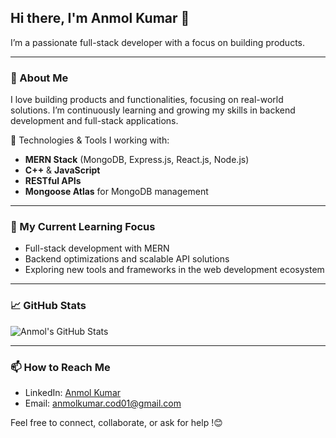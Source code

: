 ## Hi there, I'm Anmol Kumar 👋

I’m a passionate full-stack developer with a focus on building products.

---

### 🚀 About Me
I love building products and functionalities, focusing on real-world solutions. I’m continuously learning and growing my skills in backend development and full-stack applications.

🔧 Technologies & Tools I working with:
- **MERN Stack** (MongoDB, Express.js, React.js, Node.js)
- **C++** & **JavaScript**
- **RESTful APIs**
- **Mongoose Atlas** for MongoDB management

---

### 🌱 My Current Learning Focus
- Full-stack development with MERN
- Backend optimizations and scalable API solutions
- Exploring new tools and frameworks in the web development ecosystem

---

### 📈 GitHub Stats

![Anmol's GitHub Stats](https://github-readme-stats.vercel.app/api?username=AnmolKumar-01&show_icons=true&hide_title=true&count_private=true&theme=radical)

---

### 📫 How to Reach Me
- LinkedIn: [Anmol Kumar](https://www.linkedin.com/in/anmolkumar01)
- Email: anmolkumar.cod01@gmail.com

Feel free to connect, collaborate, or ask for help !😊
